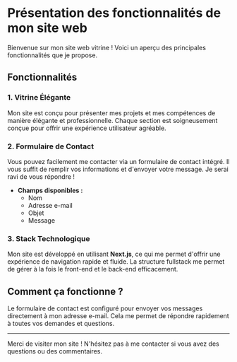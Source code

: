 # Présentation des fonctionnalités de mon site web

Bienvenue sur mon site web vitrine ! Voici un aperçu des principales fonctionnalités que je propose.

## Fonctionnalités

### 1. Vitrine Élégante

Mon site est conçu pour présenter mes projets et mes compétences de manière élégante et professionnelle. Chaque section est soigneusement conçue pour offrir une expérience utilisateur agréable.

### 2. Formulaire de Contact

Vous pouvez facilement me contacter via un formulaire de contact intégré. Il vous suffit de remplir vos informations et d'envoyer votre message. Je serai ravi de vous répondre !

- **Champs disponibles :**
  - Nom
  - Adresse e-mail
  - Objet
  - Message

### 3. Stack Technologique

Mon site est développé en utilisant **Next.js**, ce qui me permet d'offrir une expérience de navigation rapide et fluide. La structure fullstack me permet de gérer à la fois le front-end et le back-end efficacement.

## Comment ça fonctionne ?

Le formulaire de contact est configuré pour envoyer vos messages directement à mon adresse e-mail. Cela me permet de répondre rapidement à toutes vos demandes et questions.

---

Merci de visiter mon site ! N'hésitez pas à me contacter si vous avez des questions ou des commentaires.
